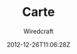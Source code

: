 ---
title: "Carte"
github: https://github.com/Wiredcraft/carte
demo: http://wiredcraft.github.io/carte/
author: Wiredcraft

ssg:
  - Jekyll
cms:
  - No Cms
date: 2012-12-26T11:06:28Z
github_branch: gh-pages
stale: true
---